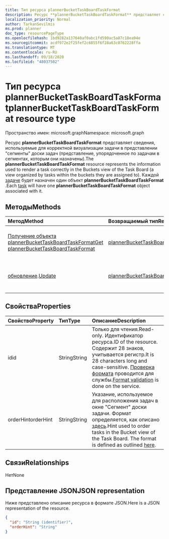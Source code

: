 ```yaml
---
title: Тип ресурса plannerBucketTaskBoardTaskFormat
description: Ресурс **plannerBucketTaskBoardTaskFormat** представляет сведения, используемые для корректной визуализации задачи в представлении "сегменты" доски задач (представление, упорядоченное по задачам в сегментах, которым они назначены). Каждой задаче будет назначен один объект **plannerBucketTaskBoardTaskFormat** .
localization_priority: Normal
author: TarkanSevilmis
ms.prod: planner
doc_type: resourcePageType
ms.openlocfilehash: 1bd9282a137640af0abc1fd590ac5a87c18ea94e
ms.sourcegitcommit: acdf972e2f25fef2c6855f6f28a63c0762228ffa
ms.translationtype: MT
ms.contentlocale: ru-RU
ms.lasthandoff: 09/18/2020
ms.locfileid: "48037502"
---
```

# <a name="plannerbuckettaskboardtaskformat-resource-type"></a><span data-ttu-id="66e90-104">Тип ресурса plannerBucketTaskBoardTaskFormat</span><span class="sxs-lookup"><span data-stu-id="66e90-104">plannerBucketTaskBoardTaskFormat resource type</span></span>

<span data-ttu-id="66e90-105">Пространство имен: microsoft.graph</span><span class="sxs-lookup"><span data-stu-id="66e90-105">Namespace: microsoft.graph</span></span>

<span data-ttu-id="66e90-106">Ресурс **plannerBucketTaskBoardTaskFormat** представляет сведения, используемые для корректной визуализации задачи в представлении "сегменты" доски задач (представление, упорядоченное по задачам в сегментах, которым они назначены).</span><span class="sxs-lookup"><span data-stu-id="66e90-106">The **plannerBucketTaskBoardTaskFormat** resource represents the information used to render a task correctly in the Buckets view of the Task Board (a view organized by tasks within the buckets they are assigned to).</span></span> <span data-ttu-id="66e90-107">Каждой [задаче](plannertask.md) будет назначен один объект **plannerBucketTaskBoardTaskFormat** .</span><span class="sxs-lookup"><span data-stu-id="66e90-107">Each [task](plannertask.md) will have one **plannerBucketTaskBoardTaskFormat** object associated with it.</span></span>


## <a name="methods"></a><span data-ttu-id="66e90-108">Методы</span><span class="sxs-lookup"><span data-stu-id="66e90-108">Methods</span></span>

| <span data-ttu-id="66e90-109">Метод</span><span class="sxs-lookup"><span data-stu-id="66e90-109">Method</span></span>           | <span data-ttu-id="66e90-110">Возвращаемый тип</span><span class="sxs-lookup"><span data-stu-id="66e90-110">Return Type</span></span>    |<span data-ttu-id="66e90-111">Описание</span><span class="sxs-lookup"><span data-stu-id="66e90-111">Description</span></span>|
|:---------------|:--------|:----------|
|[<span data-ttu-id="66e90-112">Получение объекта plannerBucketTaskBoardTaskFormat</span><span class="sxs-lookup"><span data-stu-id="66e90-112">Get plannerBucketTaskBoardTaskFormat</span></span>](../api/plannerbuckettaskboardtaskformat-get.md) | <span data-ttu-id="66e90-113">[plannerBucketTaskBoardTaskFormat](plannerbuckettaskboardtaskformat.md);</span><span class="sxs-lookup"><span data-stu-id="66e90-113">[plannerBucketTaskBoardTaskFormat](plannerbuckettaskboardtaskformat.md)</span></span> |<span data-ttu-id="66e90-114">Чтение свойств и связей объекта **plannerBucketTaskBoardTaskFormat** .</span><span class="sxs-lookup"><span data-stu-id="66e90-114">Read properties and relationships of **plannerBucketTaskBoardTaskFormat** object.</span></span>|
|<span data-ttu-id="66e90-115">[обновление](../api/plannerbuckettaskboardtaskformat-update.md).</span><span class="sxs-lookup"><span data-stu-id="66e90-115">[Update](../api/plannerbuckettaskboardtaskformat-update.md)</span></span> | <span data-ttu-id="66e90-116">[plannerBucketTaskBoardTaskFormat](plannerbuckettaskboardtaskformat.md);</span><span class="sxs-lookup"><span data-stu-id="66e90-116">[plannerBucketTaskBoardTaskFormat](plannerbuckettaskboardtaskformat.md)</span></span>  |<span data-ttu-id="66e90-117">Обновление объекта **plannerBucketTaskBoardTaskFormat** .</span><span class="sxs-lookup"><span data-stu-id="66e90-117">Update **plannerBucketTaskBoardTaskFormat** object.</span></span> |

## <a name="properties"></a><span data-ttu-id="66e90-118">Свойства</span><span class="sxs-lookup"><span data-stu-id="66e90-118">Properties</span></span>
| <span data-ttu-id="66e90-119">Свойство</span><span class="sxs-lookup"><span data-stu-id="66e90-119">Property</span></span>     | <span data-ttu-id="66e90-120">Тип</span><span class="sxs-lookup"><span data-stu-id="66e90-120">Type</span></span>   |<span data-ttu-id="66e90-121">Описание</span><span class="sxs-lookup"><span data-stu-id="66e90-121">Description</span></span>|
|:---------------|:--------|:----------|
|<span data-ttu-id="66e90-122">id</span><span class="sxs-lookup"><span data-stu-id="66e90-122">id</span></span>|<span data-ttu-id="66e90-123">String</span><span class="sxs-lookup"><span data-stu-id="66e90-123">String</span></span>| <span data-ttu-id="66e90-124">Только для чтения.</span><span class="sxs-lookup"><span data-stu-id="66e90-124">Read-only.</span></span> <span data-ttu-id="66e90-125">Идентификатор ресурса.</span><span class="sxs-lookup"><span data-stu-id="66e90-125">ID of the resource.</span></span> <span data-ttu-id="66e90-126">Содержит 28 знаков, учитывается регистр.</span><span class="sxs-lookup"><span data-stu-id="66e90-126">It is 28 characters long and case-sensitive.</span></span> <span data-ttu-id="66e90-127">[Проверка формата](planner-identifiers-disclaimer.md) проводится для службы.</span><span class="sxs-lookup"><span data-stu-id="66e90-127">[Format validation](planner-identifiers-disclaimer.md) is done on the service.</span></span>|
|<span data-ttu-id="66e90-128">orderHint</span><span class="sxs-lookup"><span data-stu-id="66e90-128">orderHint</span></span>|<span data-ttu-id="66e90-129">String</span><span class="sxs-lookup"><span data-stu-id="66e90-129">String</span></span>|<span data-ttu-id="66e90-p104">Указание, используемое для расположения задач в окне "Сегмент" доски задачи. Формат определяется, как описано [здесь](planner-order-hint-format.md).</span><span class="sxs-lookup"><span data-stu-id="66e90-p104">Hint used to order tasks in the Bucket view of the Task Board. The format is defined as outlined [here](planner-order-hint-format.md).</span></span>|

## <a name="relationships"></a><span data-ttu-id="66e90-132">Связи</span><span class="sxs-lookup"><span data-stu-id="66e90-132">Relationships</span></span>
<span data-ttu-id="66e90-133">Нет</span><span class="sxs-lookup"><span data-stu-id="66e90-133">None</span></span>


## <a name="json-representation"></a><span data-ttu-id="66e90-134">Представление JSON</span><span class="sxs-lookup"><span data-stu-id="66e90-134">JSON representation</span></span>
<span data-ttu-id="66e90-135">Ниже представлено описание ресурса в формате JSON.</span><span class="sxs-lookup"><span data-stu-id="66e90-135">Here is a JSON representation of the resource.</span></span>

<!--{
  "blockType": "resource",
  "optionalProperties": [],
  "baseType": "microsoft.graph.entity",
  "@odata.type": "microsoft.graph.plannerBucketTaskBoardTaskFormat"
}-->

```json
{
  "id": "String (identifier)",
  "orderHint": "String"
}

```

<!-- uuid: 8fcb5dbc-d5aa-4681-8e31-b001d5168d79
2015-10-25 14:57:30 UTC -->
<!-- {
  "type": "#page.annotation",
  "description": "plannerBucketTaskBoardTaskFormat resource",
  "keywords": "",
  "section": "documentation",
  "tocPath": ""
}-->

